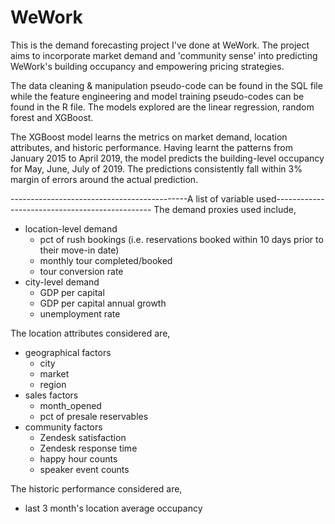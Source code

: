 # WeWork
This is the demand forecasting project I've done at WeWork. The project aims to incorporate market demand and 'community sense' into predicting WeWork's building occupancy and empowering pricing strategies. 

The data cleaning & manipulation pseudo-code can be found in the SQL file while the feature engineering and model training pseudo-codes can be found in the R file. The models explored are the linear regression, random forest and XGBoost.

The XGBoost model learns the metrics on market demand, location attributes, and historic performance. Having learnt the patterns from January 2015 to April 2019, the model predicts the building-level occupancy for May, June, July of 2019. The predictions consistently fall within 3% margin of errors around the actual prediction.

--------------------------------------------A list of variable used-----------------------------------------------
The demand proxies used include,
*   location-level demand
       * pct of rush bookings (i.e. reservations booked within 10 days prior to their move-in date)
       * monthly tour completed/booked
       * tour conversion rate
*   city-level demand
       * GDP per capital
       * GDP per capital annual growth
       * unemployment rate
 
 
 The location attributes considered are,
 *   geographical factors
       * city
       * market
       * region
 *   sales factors
       * month_opened
       * pct of presale reservables
 *   community factors
       * Zendesk satisfaction
       * Zendesk response time
       * happy hour counts
       * speaker event counts
 
 
 The historic performance considered are,
 * last 3 month's location average occupancy

